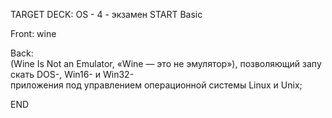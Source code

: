 TARGET DECK: OS - 4 - экзамен
START
Basic


Front: wine  

Back: (Wine Is Not an Emulator, «Wine — это не эмулятор»), позволяющий запускать DOS-, Win16- и Win32-приложения под управлением операционной системы Linux и Unix;
<!--ID: 1663488760967-->
END 